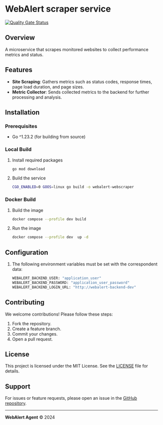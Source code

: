 # WebAlert scraper service
[![Quality Gate Status](https://sonarcloud.io/api/project_badges/measure?project=sysadm-webalert_webalert-scraper&metric=alert_status)](https://sonarcloud.io/summary/new_code?id=sysadm-webalert_webalert-scraper)
## Overview
A microservice that scrapes monitored websites to collect performance metrics and status.

## Features
- **Site Scraping**:  Gathers metrics such as status codes, response times, page load duration, and page sizes.
- **Metric Collector**: Sends collected metrics to the backend for further processing and analysis.

## Installation

### Prerequisites
- Go ^1.23.2 (for building from source)

### Local Build
1. Install required packages
   ```bash
   go mod download
   ```
2. Build the service
   ```bash
   CGO_ENABLED=0 GOOS=linux go build -o webalert-webscraper
   ```

### Docker Build
1. Build the image
   ```bash
   docker compose --profile dev build 
   ```
2. Run the image
   ```bash
   docker compose --profile dev  up -d
   ```

## Configuration
1. The following environment variables must be set with the correspondent data:
    ```bash
    WEBALERT_BACKEND_USER: "application_user"
    WEBALERT_BACKEND_PASSWORD: "application_user_password"
    WEBALERT_BACKEND_LOGIN_URL: "http://webalert-backend-dev"
   ```

## Contributing
We welcome contributions! Please follow these steps:
1. Fork the repository.
2. Create a feature branch.
3. Commit your changes.
4. Open a pull request.

## License
This project is licensed under the MIT License. See the [LICENSE](LICENSE) file for details.

## Support
For issues or feature requests, please open an issue in the [GitHub repository](https://github.com/sysadm-webalert/webalert-scraper/issues).

---
**WebAlert Agent** © 2024